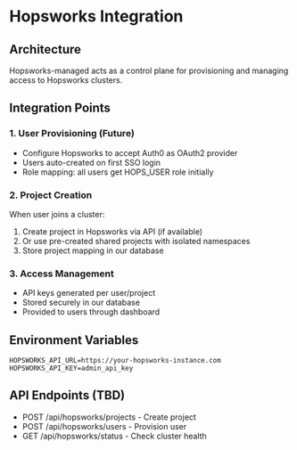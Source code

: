 # Hopsworks Integration

## Architecture
Hopsworks-managed acts as a control plane for provisioning and managing access to Hopsworks clusters.

## Integration Points

### 1. User Provisioning (Future)
- Configure Hopsworks to accept Auth0 as OAuth2 provider
- Users auto-created on first SSO login
- Role mapping: all users get HOPS_USER role initially

### 2. Project Creation
When user joins a cluster:
1. Create project in Hopsworks via API (if available)
2. Or use pre-created shared projects with isolated namespaces
3. Store project mapping in our database

### 3. Access Management
- API keys generated per user/project
- Stored securely in our database
- Provided to users through dashboard

## Environment Variables
```
HOPSWORKS_API_URL=https://your-hopsworks-instance.com
HOPSWORKS_API_KEY=admin_api_key
```

## API Endpoints (TBD)
- POST /api/hopsworks/projects - Create project
- POST /api/hopsworks/users - Provision user
- GET /api/hopsworks/status - Check cluster health